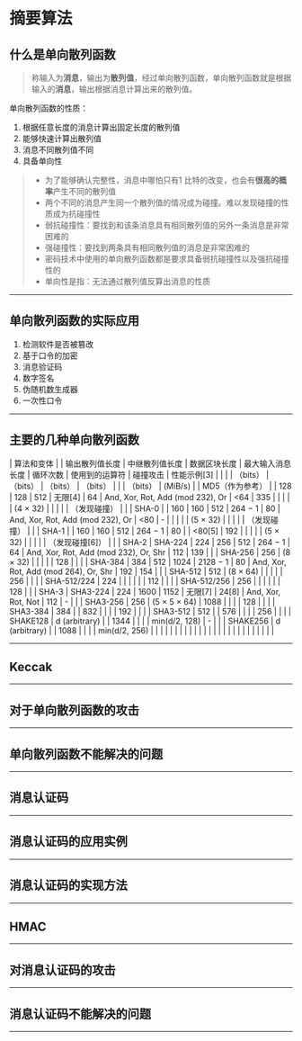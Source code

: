 # 摘要算法

## 什么是单向散列函数

> 称输入为**消息**，输出为**散列值**，经过单向散列函数，单向散列函数就是根据输入的**消息**，输出根据消息计算出来的散列值。

单向散列函数的性质：

1. 根据任意长度的消息计算出固定长度的散列值
2. 能够快速计算出散列值
3. 消息不同散列值不同
4. 具备单向性

> * 为了能够确认完整性，消息中哪怕只有1 比特的改变，也会有**很高的概率**产生不同的散列值
> * 两个不同的消息产生同一个散列值的情况成为碰撞。难以发现碰撞的性质成为抗碰撞性
> * 弱抗碰撞性：要找到和该条消息具有相同散列值的另外一条消息是非常困难的
> * 强碰撞性：要找到两条具有相同散列值的消息是非常困难的
> * 密码技术中使用的单向散列函数都是要求具备弱抗碰撞性以及强抗碰撞性的
> * 单向性是指：无法通过散列值反算出消息的性质

---

## 单向散列函数的实际应用

1. 检测软件是否被篡改
2. 基于口令的加密
3. 消息验证码
4. 数字签名
5. 伪随机数生成器
6. 一次性口令

---

## 主要的几种单向散列函数

| 算法和变体 |  | 输出散列值长度 | 中继散列值长度 | 数据区块长度 | 最大输入消息长度 | 循环次数 | 使用到的运算符 | 碰撞攻击 | 性能示例[3] |
|  |  | （bits） | （bits） | （bits） | （bits） |  |  | （bits） | (MiB/s) |
| MD5（作为参考） |  | 128 | 128 | 512 | 无限[4] | 64 | And, Xor, Rot, Add (mod 232), Or | <64 | 335 |
|  |  |  | (4 × 32) |  |  |  |  | （发现碰撞） |  |
| SHA-0 |  | 160 | 160 | 512 | 264 − 1 | 80 | And, Xor, Rot, Add (mod 232), Or | <80 | - |
|  |  |  | (5 × 32) |  |  |  |  | （发现碰撞） |  |
| SHA-1 |  | 160 | 160 | 512 | 264 − 1 | 80 |  | <80[5] | 192 |
|  |  |  | (5 × 32) |  |  |  |  | （发现碰撞[6]） |  |
| SHA-2 | SHA-224 | 224 | 256 | 512 | 264 − 1 | 64 | And, Xor, Rot, Add (mod 232), Or, Shr | 112 | 139 |
|  | SHA-256 | 256 | (8 × 32) |  |  |  |  | 128 |  |
|  | SHA-384 | 384 | 512 | 1024 | 2128 − 1 | 80 | And, Xor, Rot, Add (mod 264), Or, Shr | 192 | 154 |
|  | SHA-512 | 512 | (8 × 64) |  |  |  |  | 256 |  |
|  | SHA-512/224 | 224 |  |  |  |  |  | 112 |  |
|  | SHA-512/256 | 256 |  |  |  |  |  | 128 |  |
| SHA-3 | SHA3-224 | 224 | 1600 | 1152 | 无限[7] | 24[8] | And, Xor, Rot, Not | 112 | - |
|  | SHA3-256 | 256 | (5 × 5 × 64) | 1088 |  |  |  | 128 |  |
|  | SHA3-384 | 384 |  | 832 |  |  |  | 192 |  |
|  | SHA3-512 | 512 |  | 576 |  |  |  | 256 |  |
|  | SHAKE128 | d (arbitrary) |  | 1344 |  |  |  | min(d/2, 128) | - |
|  | SHAKE256 | d (arbitrary) |  | 1088 |  |  |  | min(d/2, 256) |  |
|  |  |  |  |  |  |  |  |  |  |
|  |  |  |  |  |  |  |  |  |  |
|  |

---

## Keccak

---

## 对于单向散列函数的攻击

---

## 单向散列函数不能解决的问题

---

## 消息认证码

---

## 消息认证码的应用实例

---

## 消息认证码的实现方法

---

## HMAC

---

## 对消息认证码的攻击

---

## 消息认证码不能解决的问题

---



